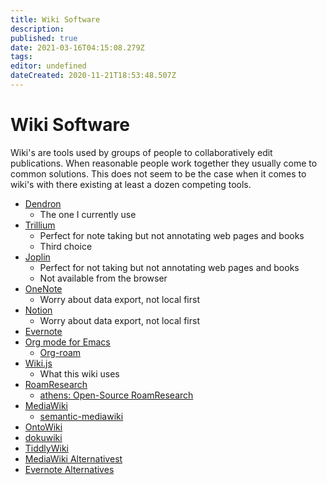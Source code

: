 ```yaml
---
title: Wiki Software
description: 
published: true
date: 2021-03-16T04:15:08.279Z
tags: 
editor: undefined
dateCreated: 2020-11-21T18:53:48.507Z
---
```


# Wiki Software


Wiki's are tools used by groups of people to collaboratively edit publications. When reasonable people work together they usually come to common solutions. This does not seem to be the case when it comes to wiki's with there existing at least a dozen competing tools.

* [Dendron](https://www.dendron.so/)
  * The one I currently use
* [Trillium](https://github.com/zadam/trilium)
  * Perfect for note taking but not annotating web pages and books
  * Third choice
* [Joplin](https://joplinapp.org/)
  * Perfect for not taking but not annotating web pages and books
  * Not available from the browser
* [OneNote](https://www.onenote.com/)
  * Worry about data export, not local first
* [Notion](https://www.notion.so/)
  * Worry about data export, not local first
* [Evernote](https://evernote.com/)
* [Org mode for Emacs](https://orgmode.org/)
  * [Org-roam](https://www.orgroam.com/)
* [Wiki.js](https://wiki.js.org/)
  * What this wiki uses
* [RoamResearch ](https://roamresearch.com/)
  * [athens: Open-Source RoamResearch](https://github.com/athensresearch/athens)
* [MediaWiki](https://www.mediawiki.org/wiki/MediaWiki)
  * [semantic-mediawiki](https://www.semantic-mediawiki.org/wiki/Semantic_MediaWiki)
* [OntoWiki](http://ontowiki.net/)
* [dokuwiki](https://www.dokuwiki.org/dokuwiki)
* [TiddlyWiki](https://tiddlywiki.com/)
* [MediaWiki Alternativest](https://alternativeto.net/software/mediawiki/)
* [Evernote Alternatives](https://alternativeto.net/software/evernote/)
